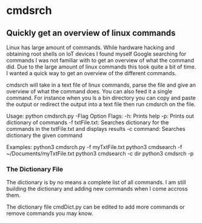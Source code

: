 # cmdsrch
## Quickly get an overview of linux commands

Linux has large amount of commands. While hardware hacking and obtaining root shells on IoT devices I found myself
Google searching for commands I was not familiar with to get an overview of what the command did. 
Due to the large amount of linux commands this took quite a bit of time. I wanted a quick way to get an overview
of the different commands.   

cmdsrch will take in a text file of linux commands, parse the file and give an overview of what the command does. You can also
feed it a single command. For instance when you ls a bin directory you can copy and paste the output or redirect the 
output into a text file then run cmdsrch on the file.

Usage: python cmdsrch.py -Flag Option 
Flags:
-h: Prints help
-p: Prints out dictionary of commands
-f txtFile.txt: Searches dictionary for the commands in the txtFile.txt and displays results
-c command: Searches dictionary the given command

Examples:
python3 cmdsrch.py -f myTxtFile.txt
python3 cmdsearch -f ~/Documents/myTxtFile.txt
python3 cmdsearch -c dir
python3 cmdsrch -p

### The Dictionary File
The dictionary is by no means a complete list of all commands. I am still building the dictionary and adding new commands when
I come accross them.

The dictionary file cmdDict.py can be edited to add more commands or remove commands you may know.
